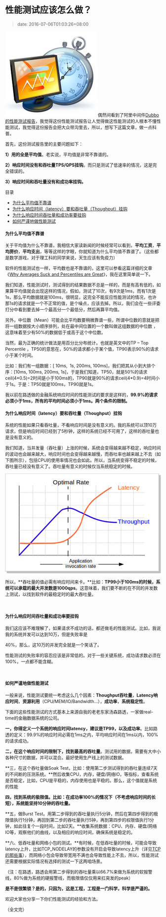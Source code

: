 # 性能测试应该怎么做？
>date: 2016-07-06T01:03:26+08:00


![PerfTest](/assets/images/coolshell.cn/wp-content/uploads/2016/07/PerfTest.png)偶然间看到了阿里中间件[Dubbo的性能测试报告](http://dubbo.io/User+Guide-zh.htm#UserGuide-zh-%E6%80%A7%E8%83%BD%E6%B5%8B%E8%AF%95%E6%8A%A5%E5%91%8A)，我觉得这份性能测试报告让人觉得做这性能测试的人根本不懂性能测试，我觉得这份报告会把大众带沟里去，所以，想写下这篇文章，做一点科普。


首先，这份测试报告里的主要问题如下：


**1）用的全是平均值**。老实说，平均值是非常不靠谱的。


**2）响应时间没有和吞吐量TPS/QPS挂钩**。而只是测试了低速率的情况，这是完全错误的。


**3）响应时间和吞吐量没有和成功率挂钩。**





目录



* [为什么平均值不靠谱](#%E4%B8%BA%E4%BB%80%E4%B9%88%E5%B9%B3%E5%9D%87%E5%80%BC%E4%B8%8D%E9%9D%A0%E8%B0%B1 "为什么平均值不靠谱")
* [为什么响应时间（latency）要和吞吐量（Thoughput）挂钩](#%E4%B8%BA%E4%BB%80%E4%B9%88%E5%93%8D%E5%BA%94%E6%97%B6%E9%97%B4%EF%BC%88latency%EF%BC%89%E8%A6%81%E5%92%8C%E5%90%9E%E5%90%90%E9%87%8F%EF%BC%88Thoughput%EF%BC%89%E6%8C%82%E9%92%A9 "为什么响应时间（latency）要和吞吐量（Thoughput）挂钩")
* [为什么响应时间吞吐量和成功率要挂钩](#%E4%B8%BA%E4%BB%80%E4%B9%88%E5%93%8D%E5%BA%94%E6%97%B6%E9%97%B4%E5%90%9E%E5%90%90%E9%87%8F%E5%92%8C%E6%88%90%E5%8A%9F%E7%8E%87%E8%A6%81%E6%8C%82%E9%92%A9 "为什么响应时间吞吐量和成功率要挂钩")
* [如何严谨地做性能测试](#%E5%A6%82%E4%BD%95%E4%B8%A5%E8%B0%A8%E5%9C%B0%E5%81%9A%E6%80%A7%E8%83%BD%E6%B5%8B%E8%AF%95 "如何严谨地做性能测试")

#### 为什么平均值不靠谱


关于平均值为什么不靠谱，我相信大家读新闻的时候经常可以看到，**平均工资**，**平均房价**，**平均支出**，等等这样的字眼，你就知道为什么平均值不靠谱了。（这些都是数学游戏，对于理工科的同学来说，天生应该有免疫力）


软件的性能测试也一样，平均数也是不靠谱的，这里可以参看这篇详细的文章《[Why Averages Suck and Percentiles are Great](http://apmblog.dynatrace.com/2012/11/14/why-averages-suck-and-percentiles-are-great/)》，我在这里简单说一下。


我们知道，性能测试时，测试得到的结果数据不总是一样的，而是有高有低的，如果算平均值就会出现这样的情况，假如，测试了10次，有9次是1ms，而有1次是1s，那么平均数据就是100ms，很明显，这完全不能反应性能测试的情况，也许那1s的请求就是一个不正常的值，是个噪点，应该去掉。所以，我们会在一些评委打分中看到要去掉一个最高分一个最低分，然后再算平均值。


另外，中位数（Mean）可能会比平均数要稍微靠谱一些，所谓中位数的意就是把将一组数据按大小顺序排列，处在最中间位置的一个数叫做这组数据的中位数 ，这意味着至少有50%的数据低于或高于这个中位数。


当然，最为正确的统计做法是用百分比分布统计。也就是英文中的TP – Top Percentile ，TP50的意思在，50%的请求都小于某个值，TP90表示90%的请求小于某个时间。


比如：我们有一组数据：[ 10ms,  1s, 200ms, 100ms]，我们把其从小到大排个序：[10ms, 100ms, 200ms, 1s]，于是我们知道，TP50，就是50%的请求ceil(4\*0.5)=2时间是小于100ms的，TP90就是90%的请求ceil(4\*0.9)=4时间小于1s。于是：TP50就是100ms，TP90就是1s。


我以前在路透做的金融系统响应时间的性能测试的要求是这样的，**99.9%的请求必须小于1ms，所有的平均时间必须小于1ms。两个条件的限制。**


#### 为什么响应时间（latency）要和吞吐量（Thoughput）挂钩


系统的性能如果只看吞吐量，不看响应时间是没有意义的。我的系统可以顶10万请求，但是响应时间已经到了5秒钟，这样的系统已经不可用了，这样的吞吐量也是没有意义的。


我们知道，当并发量（吞吐量）上涨的时候，系统会变得越来越不稳定，响应时间的波动也会越来越大，响应时间也会变得越来越慢，而吞吐率也越来越上不去（如下图所示），包括CPU的使用率情况也会如此。所以，当系统变得不稳定的时候，吞吐量已经没有意义了。吞吐量有意义的时候仅当系统稳定的时候。


![BenchmarkOptimalRate](/assets/images/coolshell.cn/wp-content/uploads/2016/07/BenchmarkOptimalRate.png)


所以，**吞吐量的值必需有响应时间来卡。**比如：**TP99小于100ms的时候，系统可以承载的最大并发数是1000qps**。这意味着，我们要不断的在不同的并发数上测试，以找到软件的最稳定时的最大吞吐量。


 


#### 为什么响应时间吞吐量和成功率要挂钩


我们这应该不难理解了，如果请求不成功的话，都还做毛的性能测试。比如，我说我的系统并发可以达到10万，但是失败率是


40%，那么，这10万的并发完全就是一个笑话了。


性能测试的失败率的容忍应该是非常低的。对于一些关键系统，成功请求数必须在100%，一点都不能含糊。


 


#### 如何严谨地做性能测试


一般来说，性能测试要统一考虑这么几个因素：**Thoughput吞吐量**，**Latency响应时间**，**资源利用**（CPU/MEM/IO/Bandwidth…），**成功率**，**系统稳定性**。


下面的这些性能测试的方式基本上来源自我的老老东家汤森路透，一家做real-time的金融数据系统的公司。


**一，你得定义一个系统的响应时间latency，建议是TP99，以及成功率**。比如路透的定义：99.9%的响应时间必需在1ms之内，平均响应时间在1ms以内，100%的请求成功。


**二，在这个响应时间的限制下，找到最高的吞吐量**。测试用的数据，需要有大中小各种尺寸的数据，并可以混合。最好使用生产线上的测试数据。


**三，在这个吞吐量做Soak Test，比如：使用第二步测试得到的吞吐量连续7天的不间断的压测系统。**然后收集CPU，内存，硬盘/网络IO，等指标，查看系统是否稳定，比如，CPU是平稳的，内存使用也是平稳的。那么，这个值就是系统的性能


**四，找到系统的极限值。比如：在成功率100%的情况下（不考虑响应时间的长短），系统能坚持10分钟的吞吐量。**


**五，做Burst Test。用第二步得到的吞吐量执行5分钟，然后在第四步得到的极限值执行1分钟，再回到第二步的吞吐量执行5钟，再到第四步的权限值执行1分钟，如此往复个一段时间，比如2天。**收集系统数据：CPU、内存、硬盘/网络IO等，观察他们的曲线，以及相应的响应时间，确保系统是稳定的。


**六、低吞吐量和网络小包的测试。**有时候，在低吞吐量的时候，可能会导致latency上升，比如TCP\_NODELAY的参数没有开启会导致latency上升（详见[TCP的那些事](https://coolshell.cn/articles/11564.html)），而网络小包会导致带宽用不满也会导致性能上不去，所以，性能测试还需要根据实际情况有选择的测试一下这两咱场景。


（注：在路透，路透会用第二步得到的吞吐量乘以66.7%来做为系统的软报警线，80%做为系统的硬报警线，而极限值仅仅用来扛突发的peak）


**是不是很繁锁？是的，只因为，这是工程，工程是一门科学，科学是严谨的。**


欢迎大家也分享一下你们性能测试的经验和方法。


（全文完）


 


